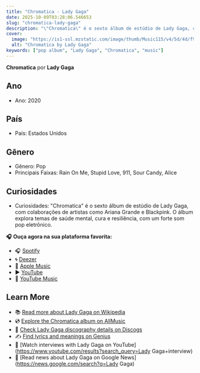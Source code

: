 ```yaml
---
title: "Chromatica - Lady Gaga"
date: 2025-10-09T03:28:06.546653
slug: "chromatica-lady-gaga"
description: "\"Chromatica\" é o sexto álbum de estúdio de Lady Gaga, com colaborações de artistas como Ariana Grande e Blackpink."
cover:
  image: "https://is1-ssl.mzstatic.com/image/thumb/Music115/v4/5d/4d/f9/5d4df96a-e95e-2fe9-404a-5d570513762d/20UMGIM15390.rgb.jpg/500x500bb.jpg"
  alt: "Chromatica by Lady Gaga"
keywords: ["pop album", "Lady Gaga", "Chromatica", "music"]
---
```


**Chromatica** por **Lady Gaga**
## Ano
- Ano: 2020
## País
- País: Estados Unidos
## Gênero
- Gênero: Pop
- Principais Faixas: Rain On Me, Stupid Love, 911, Sour Candy, Alice
## Curiosidades
- Curiosidades: "Chromatica" é o sexto álbum de estúdio de Lady Gaga, com colaborações de artistas como Ariana Grande e Blackpink. O álbum explora temas de saúde mental, cura e resiliência, com um forte som pop eletrônico.



**🎧 Ouça agora na sua plataforma favorita:**

- 🎧 [Spotify](https://open.spotify.com/search/Chromatica%20Lady%20Gaga)
- 🌀 [Deezer](https://www.deezer.com/search/Chromatica%20Lady%20Gaga)
- 🍎 [Apple Music](https://music.apple.com/search?term=Chromatica%20Lady%20Gaga)
- ▶️ [YouTube](https://www.youtube.com/results?search_query=Chromatica%20Lady%20Gaga)
- 🎵 [YouTube Music](https://music.youtube.com/search?q=Chromatica%20Lady%20Gaga)

## Learn More

- 📚 [Read more about Lady Gaga on Wikipedia](https://en.wikipedia.org/wiki/Lady+Gaga)
- 💿 [Explore the Chromatica album on AllMusic](https://www.allmusic.com/search/albums/Chromatica)
- 📀 [Check Lady Gaga discography details on Discogs](https://www.discogs.com/search/?q=Chromatica+Lady+Gaga&type=all)
- ✍️ [Find lyrics and meanings on Genius](https://genius.com/search?q=Chromatica%20Lady+Gaga)
- 🎤 [Watch interviews with Lady Gaga on YouTube](https://www.youtube.com/results?search_query=Lady Gaga+interview)
- 📰 [Read news about Lady Gaga on Google News](https://news.google.com/search?q=Lady Gaga)